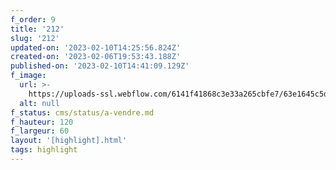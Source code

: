 ```yaml
---
f_order: 9
title: '212'
slug: '212'
updated-on: '2023-02-10T14:25:56.824Z'
created-on: '2023-02-06T19:53:43.188Z'
published-on: '2023-02-10T14:41:09.129Z'
f_image:
  url: >-
    https://uploads-ssl.webflow.com/6141f41868c3e33a265cbfe7/63e1645c5d757727bf9fa386_212.jpg
  alt: null
f_status: cms/status/a-vendre.md
f_hauteur: 120
f_largeur: 60
layout: '[highlight].html'
tags: highlight
---
```



